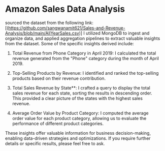 # Amazon Sales Data Analysis
sourced the dataset from the following link: [(https://github.com/sangwanamit621/Sales-and-Revenue-Analysis/blob/main/AllYearSales.csv)]
I utilized MongoDB to ingest and organize data, and applied aggregation pipelines to extract valuable insights from the dataset. Some of the specific insights derived include:

1. Total Revenue from Phone Category in April 2019: I calculated the total revenue generated from the "Phone" category during the month of April 2019.

2. Top-Selling Products by Revenue: I identified and ranked the top-selling products based on their revenue contribution.

3. Total Sales Revenue by State**: I crafted a query to display the total sales revenue for each state, sorting the results in descending order. This provided a clear picture of the states with the highest sales revenue.

4. Average Order Value by Product Category: I computed the average order value for each product category, allowing us to evaluate the performance of different product categories.

These insights offer valuable information for business decision-making, enabling data-driven strategies and optimizations. If you require further details or specific results, please feel free to ask.
